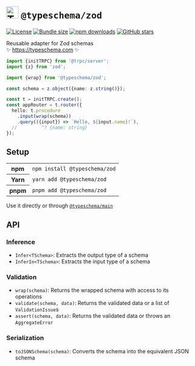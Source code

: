 <!-- This file is generated. Do not modify it manually! -->

<h1>
  <img src="https://typeschema.com/assets/logo.png" width="32px" alt="TypeSchema" style="margin-bottom: -6px;" />
  <code>@typeschema/zod</code>
</h1>
<p>
  <a href="https://opensource.org/licenses/MIT" rel="nofollow"><img src="https://img.shields.io/github/license/decs/typeschema" alt="License"></a>
  <a href="https://bundlephobia.com/package/@typeschema/zod" rel="nofollow"><img src="https://img.shields.io/bundlephobia/minzip/%40typeschema%2Fzod" alt="Bundle size"></a>
  <a href="https://www.npmjs.com/package/@typeschema/zod" rel="nofollow"><img src="https://img.shields.io/npm/dw/@typeschema/zod.svg" alt="npm downloads"></a>
  <a href="https://github.com/decs/typeschema/stargazers" rel="nofollow"><img src="https://img.shields.io/github/stars/decs/typeschema" alt="GitHub stars"></a>
</p>
<p>
  Reusable adapter for Zod schemas
  <br />
  ✨ <a href="https://typeschema.com">https://typeschema.com</a> ✨
</p>

```ts
import {initTRPC} from '@trpc/server';
import {z} from 'zod';

import {wrap} from '@typeschema/zod';

const schema = z.object({name: z.string()});

const t = initTRPC.create();
const appRouter = t.router({
  hello: t.procedure
    .input(wrap(schema))
    .query(({input}) => `Hello, ${input.name}!`),
  //         ^? {name: string}
});

```

## Setup

<table>
  <tr>
    <th>npm</th>
    <td><code>npm install @typeschema/zod</code></td>
  </tr>
  <tr>
    <th>Yarn</th>
    <td><code>yarn add @typeschema/zod</code></td>
  </tr>
  <tr>
    <th>pnpm</th>
    <td><code>pnpm add @typeschema/zod</code></td>
  </tr>
</table>

Use it directly or through [`@typeschema/main`](https://github.com/decs/typeschema/tree/main/packages/main)

## API

### Inference
- `Infer<TSchema>`: Extracts the output type of a schema
- `InferIn<TSchema>`: Extracts the input type of a schema
### Validation
- `wrap(schema)`: Returns the wrapped schema with access to its operations
- `validate(schema, data)`: Returns the validated data or a list of `ValidationIssue`s
- `assert(schema, data)`: Returns the validated data or throws an `AggregateError`
### Serialization
- `toJSONSchema(schema)`: Converts the schema into the equivalent JSON schema
